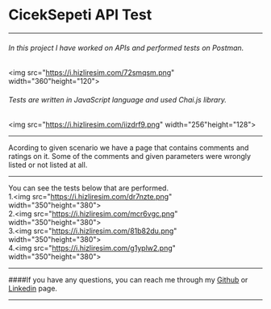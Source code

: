 # CicekSepeti API Test

------------

###### In this project I have worked on APIs and performed tests on Postman. 
<img src="https://i.hizliresim.com/72smqsm.png" width="360"height="120">
###### Tests are written in JavaScript language and used Chai.js library.
<img src="https://i.hizliresim.com/iizdrf9.png" width="256"height="128">

------------
Acording to given scenario we have a page that contains comments and ratings on it. 
Some of the comments and given parameters were wrongly listed or not listed at all.

------------

You can see the tests below that are performed. <br>
1.<img src="https://i.hizliresim.com/dr7nzte.png" width="350"height="380"><br>
2.<img src="https://i.hizliresim.com/mcr6vgc.png" width="350"height="380"><br>
3.<img src="https://i.hizliresim.com/81b82du.png" width="350"height="380"><br>
4.<img src="https://i.hizliresim.com/g1yplw2.png" width="350"height="380"><br>

------------

####If you have any questions, you can reach me through my [Github](https://github.com/UgurEgemenKaya "Github") or [Linkedin](https://www.linkedin.com/in/ugur-egemen-kaya/ "Linked'in") page.

------------

